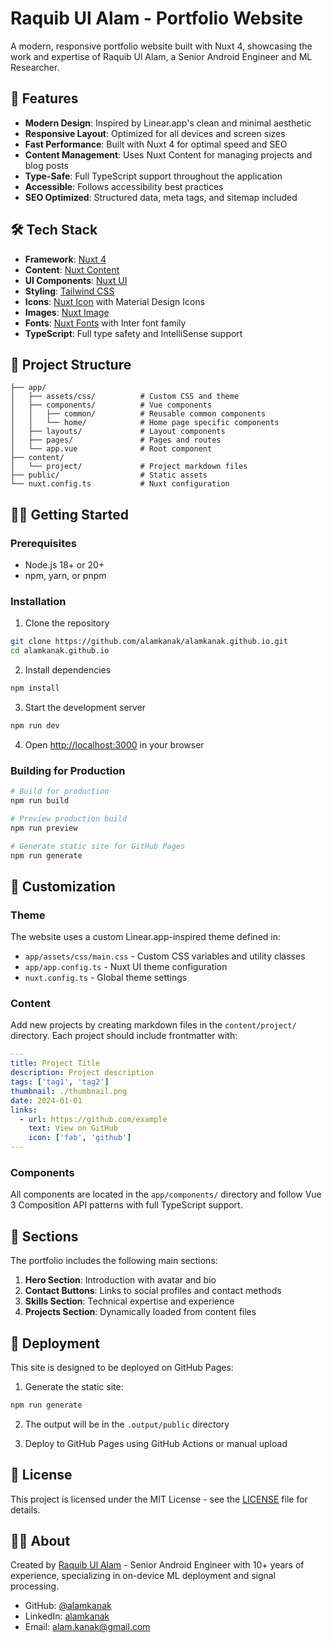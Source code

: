 # Raquib Ul Alam - Portfolio Website

A modern, responsive portfolio website built with Nuxt 4, showcasing the work and expertise of Raquib Ul Alam, a Senior Android Engineer and ML Researcher.

## 🚀 Features

- **Modern Design**: Inspired by Linear.app's clean and minimal aesthetic
- **Responsive Layout**: Optimized for all devices and screen sizes
- **Fast Performance**: Built with Nuxt 4 for optimal speed and SEO
- **Content Management**: Uses Nuxt Content for managing projects and blog posts
- **Type-Safe**: Full TypeScript support throughout the application
- **Accessible**: Follows accessibility best practices
- **SEO Optimized**: Structured data, meta tags, and sitemap included

## 🛠️ Tech Stack

- **Framework**: [Nuxt 4](https://nuxt.com/)
- **Content**: [Nuxt Content](https://content.nuxt.com/)
- **UI Components**: [Nuxt UI](https://ui.nuxt.com/)
- **Styling**: [Tailwind CSS](https://tailwindcss.com/)
- **Icons**: [Nuxt Icon](https://nuxt.com/modules/icon) with Material Design Icons
- **Images**: [Nuxt Image](https://image.nuxt.com/)
- **Fonts**: [Nuxt Fonts](https://fonts.nuxt.com/) with Inter font family
- **TypeScript**: Full type safety and IntelliSense support

## 📁 Project Structure

```
├── app/
│   ├── assets/css/          # Custom CSS and theme
│   ├── components/          # Vue components
│   │   ├── common/          # Reusable common components
│   │   └── home/            # Home page specific components
│   ├── layouts/             # Layout components
│   ├── pages/               # Pages and routes
│   └── app.vue              # Root component
├── content/
│   └── project/             # Project markdown files
├── public/                  # Static assets
└── nuxt.config.ts           # Nuxt configuration
```

## 🏃‍♂️ Getting Started

### Prerequisites

- Node.js 18+ or 20+
- npm, yarn, or pnpm

### Installation

1. Clone the repository
```bash
git clone https://github.com/alamkanak/alamkanak.github.io.git
cd alamkanak.github.io
```

2. Install dependencies
```bash
npm install
```

3. Start the development server
```bash
npm run dev
```

4. Open [http://localhost:3000](http://localhost:3000) in your browser

### Building for Production

```bash
# Build for production
npm run build

# Preview production build
npm run preview

# Generate static site for GitHub Pages
npm run generate
```

## 🎨 Customization

### Theme

The website uses a custom Linear.app-inspired theme defined in:
- `app/assets/css/main.css` - Custom CSS variables and utility classes
- `app/app.config.ts` - Nuxt UI theme configuration
- `nuxt.config.ts` - Global theme settings

### Content

Add new projects by creating markdown files in the `content/project/` directory. Each project should include frontmatter with:

```yaml
---
title: Project Title
description: Project description
tags: ['tag1', 'tag2']
thumbnail: ./thumbnail.png
date: 2024-01-01
links:
  - url: https://github.com/example
    text: View on GitHub
    icon: ['fab', 'github']
---
```

### Components

All components are located in the `app/components/` directory and follow Vue 3 Composition API patterns with full TypeScript support.

## 📱 Sections

The portfolio includes the following main sections:

1. **Hero Section**: Introduction with avatar and bio
2. **Contact Buttons**: Links to social profiles and contact methods
3. **Skills Section**: Technical expertise and experience
4. **Projects Section**: Dynamically loaded from content files

## 🚀 Deployment

This site is designed to be deployed on GitHub Pages:

1. Generate the static site:
```bash
npm run generate
```

2. The output will be in the `.output/public` directory

3. Deploy to GitHub Pages using GitHub Actions or manual upload

## 📄 License

This project is licensed under the MIT License - see the [LICENSE](LICENSE) file for details.

## 👨‍💻 About

Created by [Raquib Ul Alam](https://github.com/alamkanak) - Senior Android Engineer with 10+ years of experience, specializing in on-device ML deployment and signal processing.

- GitHub: [@alamkanak](https://github.com/alamkanak)
- LinkedIn: [alamkanak](https://www.linkedin.com/in/alamkanak/)
- Email: alam.kanak@gmail.com
